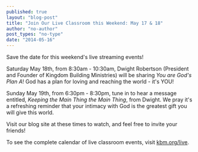 ```yaml
---
published: true
layout: "blog-post"
title: "Join Our Live Classroom this Weekend: May 17 & 18"
author: "no-author"
post_types: "no-type"
date: "2014-05-16"
---
```


Save the date for this weekend's live streaming events!  

Saturday May 18th, from 8:30am - 10:30am, Dwight Robertson (President and Founder of Kingdom Building Ministries) will be sharing *You are God's Plan A*!  God has a plan for loving and reaching the world - it's YOU!

Sunday May 19th, from 6:30pm - 8:30pm, tune in to hear a message entitled, *Keeping the Main Thing the Main Thing*, from Dwight.  We pray it's a refreshing reminder that your intimacy with God is the greatest gift you will give this world.

Visit our blog site at these times to watch, and feel free to invite your friends!

To see the complete calendar of live classroom events, visit <a href="http://www.kbm.org/live/" target="_blank">kbm.org/live</a>.
